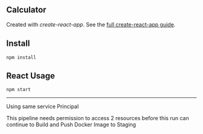 Calculator
---

Created with *create-react-app*. See the [full create-react-app guide](https://github.com/facebookincubator/create-react-app/blob/master/packages/react-scripts/template/README.md).


Install
---

`npm install`


React Usage
---

`npm start`



---

Using same service Principal

This pipeline needs permission to access 2 resources before this run can continue to Build and Push Docker Image to Staging